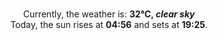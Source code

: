 <p  align="center"><br/>Currently, the weather is: <b> 32°C, <i>clear sky</i></b></br>Today, the sun rises at <b>04:56</b> and sets at <b>19:25</b>.</p>